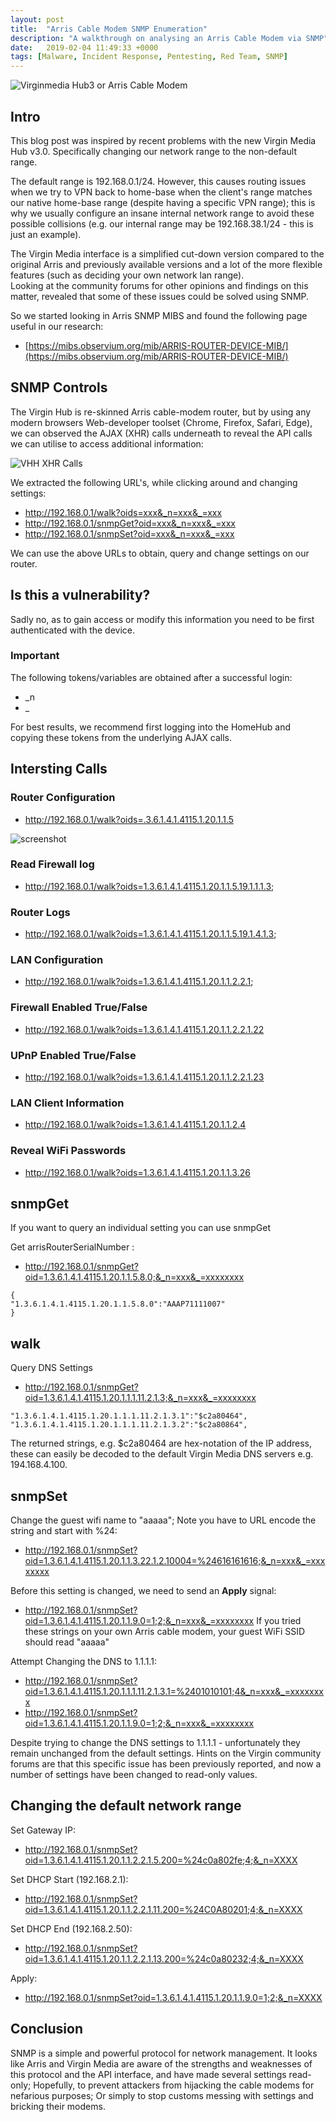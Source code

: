 ```yaml
---
layout: post
title:  "Arris Cable Modem SNMP Enumeration"
description: "A walkthrough on analysing an Arris Cable Modem via SNMP"
date:   2019-02-04 11:49:33 +0000
tags: [Malware, Incident Response, Pentesting, Red Team, SNMP]
---
```

![Virginmedia Hub3 or Arris Cable Modem](/blog/assets/VMHH3.jpg)

## Intro
This blog post was inspired by recent problems with the new Virgin Media Hub v3.0. Specifically changing our network 
range to the non-default range.  

The default range is 192.168.0.1/24. However, this causes routing issues when we try to VPN
back to home-base when the client's range matches our native home-base range (despite having a specific VPN range); this
is why we usually configure an insane internal network range to avoid these possible collisions (e.g. our internal range may be 
192.168.38.1/24 - this is just an example). 

The Virgin Media interface is a simplified cut-down version compared to the original Arris and previously available 
versions and a lot of the more flexible features  (such as deciding your own network lan range).  
Looking at the community forums for other opinions and findings on this matter, revealed that some of these issues could be solved using SNMP.

So we started looking in Arris SNMP MIBS and found the following page useful in our research:
 * [https://mibs.observium.org/mib/ARRIS-ROUTER-DEVICE-MIB/](https://mibs.observium.org/mib/ARRIS-ROUTER-DEVICE-MIB/)

## SNMP Controls
The Virgin Hub is re-skinned Arris cable-modem router, but by using any modern browsers Web-developer toolset (Chrome, Firefox, Safari, Edge),
we can observed the AJAX (XHR) calls underneath to reveal the API calls we can utilise to access additional information:

![VHH XHR Calls](/blog/assets/VMHH3_xhr.png)

We extracted the following URL's, while clicking around and changing settings:
 * http://192.168.0.1/walk?oids=xxx&_n=xxx&_=xxx
 * http://192.168.0.1/snmpGet?oid=xxx&_n=xxx&_=xxx
 * http://192.168.0.1/snmpSet?oid=xxx&_n=xxx&_=xxx

We can use the above URLs to obtain, query and change settings on our router.

## Is this a vulnerability?
Sadly no, as to gain access or modify this information you need to be first authenticated with the device.

### Important
The following tokens/variables are obtained after a successful login:
 * _n
 * _

For best results, we recommend first logging into the HomeHub and copying these tokens from the underlying AJAX calls.

## Intersting Calls

### Router Configuration
 * http://192.168.0.1/walk?oids=.3.6.1.4.1.4115.1.20.1.1.5
 
![screenshot](/blog/assets/VMHH3_sc.png) 

### Read Firewall log 
 * http://192.168.0.1/walk?oids=1.3.6.1.4.1.4115.1.20.1.1.5.19.1.1.1.3;

### Router Logs 
 * http://192.168.0.1/walk?oids=1.3.6.1.4.1.4115.1.20.1.1.5.19.1.4.1.3;
 
### LAN Configuration
 * http://192.168.0.1/walk?oids=1.3.6.1.4.1.4115.1.20.1.1.2.2.1;
 
### Firewall Enabled True/False
 * http://192.168.0.1/walk?oids=1.3.6.1.4.1.4115.1.20.1.1.2.2.1.22
 
### UPnP Enabled True/False
 * http://192.168.0.1/walk?oids=1.3.6.1.4.1.4115.1.20.1.1.2.2.1.23
 
### LAN Client Information
 * http://192.168.0.1/walk?oids=1.3.6.1.4.1.4115.1.20.1.1.2.4
 
### Reveal WiFi Passwords
 * http://192.168.0.1/walk?oids=1.3.6.1.4.1.4115.1.20.1.1.3.26
 
## snmpGet
If you want to query an individual setting you can use snmpGet

Get arrisRouterSerialNumber : 
 * http://192.168.0.1/snmpGet?oid=1.3.6.1.4.1.4115.1.20.1.1.5.8.0;&_n=xxx&_=xxxxxxxx
```
{
"1.3.6.1.4.1.4115.1.20.1.1.5.8.0":"AAAP71111007"
}
```

## walk
Query DNS Settings
 * http://192.168.0.1/snmpGet?oid=1.3.6.1.4.1.4115.1.20.1.1.1.11.2.1.3;&_n=xxx&_=xxxxxxxx
```
"1.3.6.1.4.1.4115.1.20.1.1.1.11.2.1.3.1":"$c2a80464",
"1.3.6.1.4.1.4115.1.20.1.1.1.11.2.1.3.2":"$c2a80864",
```
The returned strings, e.g. $c2a80464 are hex-notation of the IP address, these can easily be decoded to the default Virgin Media DNS servers e.g. 194.168.4.100.

## snmpSet
Change the guest wifi name to "aaaaa"; Note you have to URL encode the string and start with %24:
* http://192.168.0.1/snmpSet?oid=1.3.6.1.4.1.4115.1.20.1.1.3.22.1.2.10004=%24616161616;&_n=xxx&_=xxxxxxxx

Before this setting is changed, we need to send an **Apply** signal:
* http://192.168.0.1/snmpSet?oid=1.3.6.1.4.1.4115.1.20.1.1.9.0=1;2;&_n=xxx&_=xxxxxxxx
If you tried these strings on your own Arris cable modem, your guest WiFi SSID should read "aaaaa"

Attempt Changing the DNS to 1.1.1.1:
* http://192.168.0.1/snmpSet?oid=1.3.6.1.4.1.4115.1.20.1.1.1.11.2.1.3.1=%2401010101;4&_n=xxx&_=xxxxxxxx
* http://192.168.0.1/snmpSet?oid=1.3.6.1.4.1.4115.1.20.1.1.9.0=1;2;&_n=xxx&_=xxxxxxxx

Despite trying to change the DNS settings to 1.1.1.1 - unfortunately they remain unchanged from the default settings. Hints on the Virgin community
forums are that this specific issue has been previously reported, and now a number of settings have been changed to read-only values.

## Changing the default network range
Set Gateway IP:
 * http://192.168.0.1/snmpSet?oid=1.3.6.1.4.1.4115.1.20.1.1.2.2.1.5.200=%24c0a802fe;4;&_n=XXXX

Set DHCP Start (192.168.2.1):
 * http://192.168.0.1/snmpSet?oid=1.3.6.1.4.1.4115.1.20.1.1.2.2.1.11.200=%24C0A80201;4;&_n=XXXX

Set DHCP End (192.168.2.50):
 * http://192.168.0.1/snmpSet?oid=1.3.6.1.4.1.4115.1.20.1.1.2.2.1.13.200=%24c0a80232;4;&_n=XXXX

Apply:
 * http://192.168.0.1/snmpSet?oid=1.3.6.1.4.1.4115.1.20.1.1.9.0=1;2;&_n=XXXX

## Conclusion
SNMP is a simple and powerful protocol for network management. It looks like Arris and Virgin Media are aware of the strengths
and weaknesses of this protocol and the API interface, and have made several settings read-only; Hopefully, to prevent attackers
from hijacking the cable modems for nefarious purposes; Or simply to stop customs messing with settings and bricking their modems.
